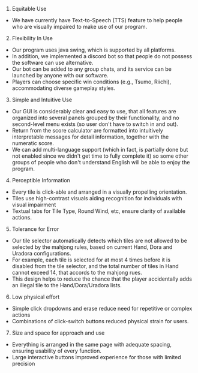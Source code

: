 1. Equitable Use
- We have currently have Text-to-Speech (TTS) feature to help people who are visually impaired to make use of our program.

2. Flexibility In Use
- Our program uses java swing, which is supported by all platforms.
- In addition, we implemented a discord bot so that people do not possess the software can use alternative.
- Our bot can be added to any group chats, and its service can be launched by anyone with our software.
- Players can choose specific win conditions (e.g., Tsumo, Riichi), accommodating diverse gameplay styles.

3. Simple and Intuitive Use
- Our GUI is considerably clear and easy to use, that all features are organized into several panels grouped by their functionality, and no second-level menu exists (so user don't have to switch in and out).
- Return from the score calculator are formatted into intuitively interpretable messages for detail information, together with the numeratic score.
- We can add multi-language support (which in fact, is partially done but not enabled since we didn't get time to fully complete it) so some other groups of people who don't understand English will be able to enjoy the program.

4. Perceptible Information

- Every tile is click-able and arranged in a visually propelling orientation.
- Tiles use high-contrast visuals aiding recognition for individuals with visual impairment
- Textual tabs for Tile Type, Round Wind, etc, ensure clarity of available actions.

5. Tolerance for Error
- Our tile selector automatically detects which tiles are not allowed to be selected by the mahjong rules, based on current Hand, Dora and Uradora configurations.
- For example, each tile is selected for at most 4 times before it is disabled from the tile selector, and the total number of tiles in Hand cannot exceed 14, that accords to the mahjong rues.
- This design helps to reduce the chance that the player accidentally adds an illegal tile to the Hand/Dora/Uradora lists.

6. Low physical effort
- Simple click dropdowns and erase reduce need for repetitive or complex actions
- Combinations of click-switch buttons reduced physical strain for users. 

7. Size and space for approach and use
- Everything is arranged in the same page with adequate spacing, ensuring usability of every function.
- Large interactive buttons improved experience for those with limited precision

